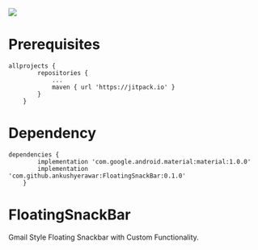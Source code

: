 [![](https://jitpack.io/v/ankushyerawar/FloatingSnackBar.svg)](https://jitpack.io/#ankushyerawar/FloatingSnackBar)

# Prerequisites

	allprojects {
			repositories {
				...
				maven { url 'https://jitpack.io' }
			}
		}
  
# Dependency

	dependencies {
			implementation 'com.google.android.material:material:1.0.0'
			implementation 'com.github.ankushyerawar:FloatingSnackBar:0.1.0'
		}


# FloatingSnackBar
Gmail Style Floating Snackbar with Custom Functionality.
